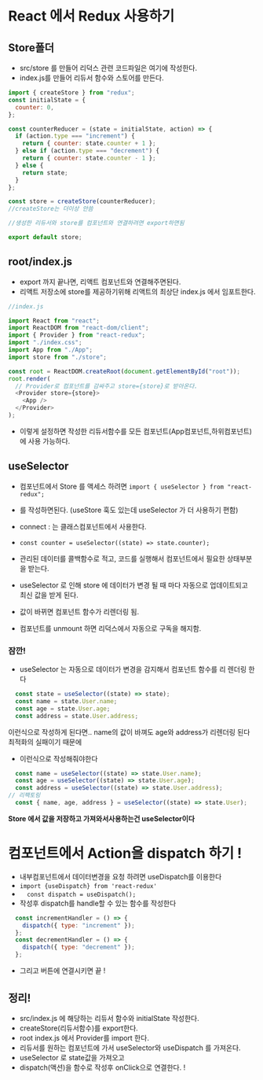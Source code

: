 # React 에서 Redux 사용하기 

## Store폴더
* src/store 를 만들어 리덕스 관련 코드파일은 여기에 작성한다. 
* index.js를 만들어 리듀서 함수와 스토어를 만든다. 
```js
import { createStore } from "redux";
const initialState = {
  counter: 0,
};

const counterReducer = (state = initialState, action) => {
  if (action.type === "increment") {
    return { counter: state.counter + 1 };
  } else if (action.type === "decrement") {
    return { counter: state.counter - 1 };
  } else {
    return state;
  }
};

const store = createStore(counterReducer);
//createStore는 더이상 안씀

//생성한 리듀서와 store를 컴포넌트와 연결하려면 export하면됨

export default store;


```
## root/index.js
* export 까지 끝나면, 리액트 컴포넌트와 연결해주면된다.
* 리액트 저장소에 store를 제공하기위해 리액트의 최상단 index.js 에서 임포트한다.
```js
//index.js

import React from "react";
import ReactDOM from "react-dom/client";
import { Provider } from "react-redux";
import "./index.css";
import App from "./App";
import store from "./store";

const root = ReactDOM.createRoot(document.getElementById("root"));
root.render(
  // Provider로 컴포넌트를 감싸주고 store={store}로 받아온다.
  <Provider store={store}>
    <App />
  </Provider>
);
```
* 이렇게 설정하면 작성한 리듀서함수를 모든 컴포넌트(App컴포넌트,하위컴포넌트)에 사용 가능하다.

## useSelector
* 컴포넌트에서 Store 를 액세스 하려면
`import { useSelector } from "react-redux";`
* 를 작성하면된다.
  (useStore 훅도 있는데 useSelector 가 더 사용하기 편함)
* connect : 는 클래스컴포넌트에서 사용한다. 

* `const counter = useSelector((state) => state.counter);`
* 관리된 데이터를 콜백함수로 적고, 코드를 실행해서 컴포넌트에서 필요한 상태부분을 받는다.
* useSelector 로 인해 store 에 데이터가 변경 될 때 마다  자동으로 업데이트되고 최신 값을 받게 된다.
* 값이 바뀌면 컴포넌트 함수가 리렌더링 됨.
* 컴포넌트를 unmount 하면 리덕스에서 자동으로 구독을 해지함.

### 잠깐! 
* useSelector 는 자동으로 데이터가 변경을 감지해서 컴포넌트 함수를 리 렌더링 한다
```js
  const state = useSelector((state) => state);
  const name = state.User.name;
  const age = state.User.age;
  const address = state.User.address;

```
이런식으로 작성하게 된다면.. name의 값이 바껴도 age와 address가 리렌더링 된다
최적화의 실패이기 때문에 
* 이런식으로 작성해줘야한다
```js
  const name = useSelector((state) => state.User.name);
  const age = useSelector((state) => state.User.age);
  const address = useSelector((state) => state.User.address);
// 리팩토링
  const { name, age, address } = useSelector((state) => state.User);
```

**Store 에서 값을 저장하고 가져와서사용하는건 useSelector이다** 



# 컴포넌트에서 Action을 dispatch 하기 !
* 내부컴포넌트에서 데이터변경을 요청 하려면 useDispatch를 이용한다
* `import {useDispatch} from 'react-redux'`
* `  const dispatch = useDispatch();`
*  작성후 dispatch를 handle할 수 있는 함수를 작성한다 
```js
  const incrementHandler = () => {
    dispatch({ type: "increment" });
  };
  const decrementHandler = () => {
    dispatch({ type: "decrement" });
  };
```
* 그리고 버튼에 연결시키면 끝 !

## 정리! 
* src/index.js 에 해당하는 리듀서 함수와 initialState 작성한다.
* createStore(리듀서함수)를 export한다.
* root index.js 에서 Provider를 import 한다.
* 리듀서를 원하는 컴포넌트에 가서 useSelector와 useDispatch 를 가져온다.
* useSelector 로 state값을 가져오고 
* dispatch(액션)을 함수로 작성후 onClick으로 연결한다. !
